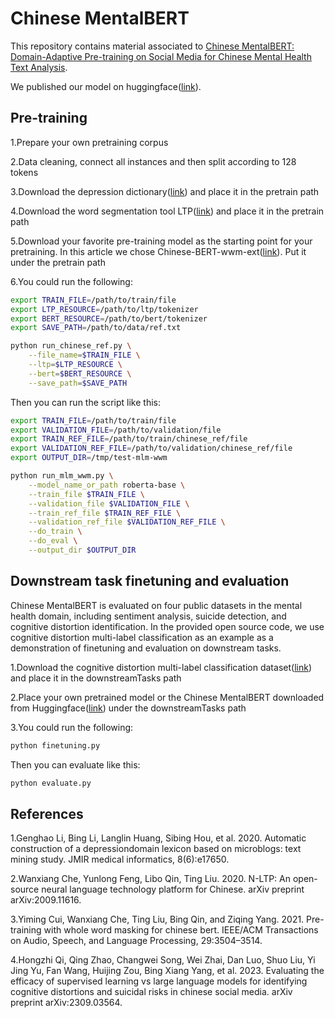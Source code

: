 <!---
Copyright 2020 The HuggingFace Team. All rights reserved.

Licensed under the Apache License, Version 2.0 (the "License");
you may not use this file except in compliance with the License.
You may obtain a copy of the License at

    http://www.apache.org/licenses/LICENSE-2.0

Unless required by applicable law or agreed to in writing, software
distributed under the License is distributed on an "AS IS" BASIS,
WITHOUT WARRANTIES OR CONDITIONS OF ANY KIND, either express or implied.
See the License for the specific language governing permissions and
limitations under the License.
-->

# Chinese MentalBERT
This repository contains material associated to [Chinese MentalBERT: Domain-Adaptive Pre-training on Social Media for Chinese Mental Health Text Analysis](https://arxiv.org/pdf/2402.09151.pdf).

We published our model on huggingface([link](https://huggingface.co/zwzzz/Chinese-MentalBERT)).



## Pre-training
1.Prepare your own pretraining corpus

2.Data cleaning, connect all instances and then split according to 128 tokens

3.Download the depression dictionary([link](https://github.com/omfoggynight/Chinese-Depression-domain-Lexicon)) and place it in the pretrain path

4.Download the word segmentation tool LTP([link](https://github.com/HIT-SCIR/ltp)) and place it in the pretrain path

5.Download your favorite pre-training model as the starting point for your pretraining. In this article we chose 
Chinese-BERT-wwm-ext([link](https://github.com/ymcui/Chinese-BERT-wwm)). Put it under the pretrain path

6.You could run the following:

```bash
export TRAIN_FILE=/path/to/train/file
export LTP_RESOURCE=/path/to/ltp/tokenizer
export BERT_RESOURCE=/path/to/bert/tokenizer
export SAVE_PATH=/path/to/data/ref.txt

python run_chinese_ref.py \
    --file_name=$TRAIN_FILE \
    --ltp=$LTP_RESOURCE \
    --bert=$BERT_RESOURCE \
    --save_path=$SAVE_PATH
```

Then you can run the script like this: 


```bash
export TRAIN_FILE=/path/to/train/file
export VALIDATION_FILE=/path/to/validation/file
export TRAIN_REF_FILE=/path/to/train/chinese_ref/file
export VALIDATION_REF_FILE=/path/to/validation/chinese_ref/file
export OUTPUT_DIR=/tmp/test-mlm-wwm

python run_mlm_wwm.py \
    --model_name_or_path roberta-base \
    --train_file $TRAIN_FILE \
    --validation_file $VALIDATION_FILE \
    --train_ref_file $TRAIN_REF_FILE \
    --validation_ref_file $VALIDATION_REF_FILE \
    --do_train \
    --do_eval \
    --output_dir $OUTPUT_DIR
```
## Downstream task finetuning and evaluation
Chinese MentalBERT is evaluated on four public datasets in the mental health domain, including sentiment analysis, suicide detection, and cognitive distortion identification.
In the provided open source code, we use cognitive distortion multi-label classification as an example as a demonstration of finetuning and evaluation on downstream tasks.

1.Download the cognitive distortion multi-label classification dataset([link](https://github.com/HongzhiQ/SupervisedVsLLM-EfficacyEval))
 and place it in the downstreamTasks path

2.Place your own pretrained model or the Chinese MentalBERT downloaded from Huggingface([link](https://huggingface.co/zwzzz/Chinese-MentalBERT)) under the downstreamTasks path

3.You could run the following:

```bash
python finetuning.py
```
Then you can evaluate like this: 

```bash
python evaluate.py
```
## References
1.Genghao Li, Bing Li, Langlin Huang, Sibing Hou, et al. 2020. Automatic construction of a depressiondomain lexicon based on microblogs: text mining study. JMIR medical informatics, 8(6):e17650.

2.Wanxiang Che, Yunlong Feng, Libo Qin, Ting Liu. 2020. N-LTP: An open-source neural language technology platform for Chinese. arXiv preprint arXiv:2009.11616.

3.Yiming Cui, Wanxiang Che, Ting Liu, Bing Qin, and Ziqing Yang. 2021. Pre-training with whole word masking for chinese bert. IEEE/ACM Transactions on Audio, Speech, and Language Processing, 29:3504–3514.

4.Hongzhi Qi, Qing Zhao, Changwei Song, Wei Zhai, Dan Luo, Shuo Liu, Yi Jing Yu, Fan Wang, Huijing Zou, Bing Xiang Yang, et al. 2023. Evaluating the efficacy of supervised learning vs large language models for identifying cognitive distortions and suicidal risks in chinese social media. arXiv preprint arXiv:2309.03564.
